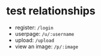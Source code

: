 # test relationships


- register: `/login`
- userpage: `/u/:username`
- upload: `/upload`
- view an image: `/p/:image`
